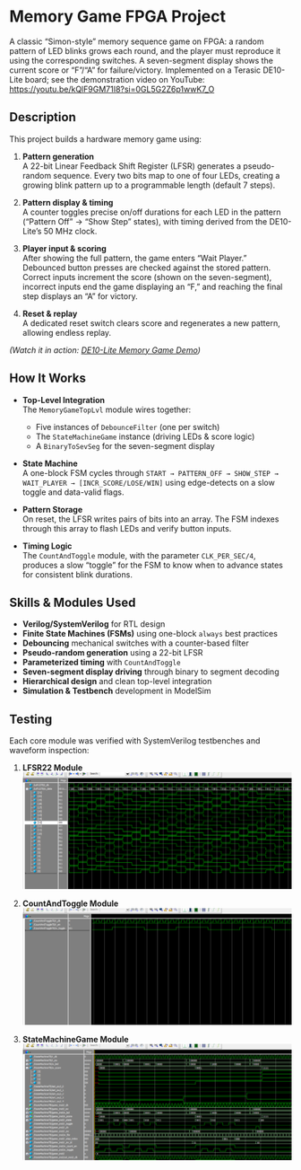 # Memory Game FPGA Project

A classic “Simon-style” memory sequence game on FPGA: a random pattern of LED blinks grows each round, and the player must reproduce it using the corresponding switches. A seven-segment display shows the current score or “F”/“A” for failure/victory. Implemented on a Terasic DE10-Lite board; see the demonstration video on YouTube: https://youtu.be/kQlF9GM71I8?si=0GL5G2Z6p1wwK7_O

## Description

This project builds a hardware memory game using:

1. **Pattern generation**  
   A 22-bit Linear Feedback Shift Register (LFSR) generates a pseudo-random sequence. Every two bits map to one of four LEDs, creating a growing blink pattern up to a programmable length (default 7 steps).

2. **Pattern display & timing**  
   A counter toggles precise on/off durations for each LED in the pattern (“Pattern Off” → “Show Step” states), with timing derived from the DE10-Lite’s 50 MHz clock.

3. **Player input & scoring**  
   After showing the full pattern, the game enters “Wait Player.” Debounced button presses are checked against the stored pattern. Correct inputs increment the score (shown on the seven-segment), incorrect inputs end the game displaying an “F,” and reaching the final step displays an “A” for victory.

4. **Reset & replay**  
   A dedicated reset switch clears score and regenerates a new pattern, allowing endless replay.

*(Watch it in action: [DE10-Lite Memory Game Demo](https://youtu.be/kQlF9GM71I8?si=0GL5G2Z6p1wwK7_O))*

## How It Works

- **Top-Level Integration**  
  The `MemoryGameTopLvl` module wires together:
  - Five instances of `DebounceFilter` (one per switch)  
  - The `StateMachineGame` instance (driving LEDs & score logic)  
  - A `BinaryToSevSeg` for the seven-segment display  

- **State Machine**  
  A one-block FSM cycles through `START → PATTERN_OFF → SHOW_STEP → WAIT_PLAYER → [INCR_SCORE/LOSE/WIN]` using edge-detects on a slow toggle and data-valid flags.

- **Pattern Storage**  
  On reset, the LFSR writes pairs of bits into an array. The FSM indexes through this array to flash LEDs and verify button inputs.

- **Timing Logic**  
  The `CountAndToggle` module, with the parameter `CLK_PER_SEC/4`, produces a slow “toggle” for the FSM to know when to advance states for consistent blink durations.

## Skills & Modules Used

- **Verilog/SystemVerilog** for RTL design  
- **Finite State Machines (FSMs)** using one-block `always` best practices  
- **Debouncing** mechanical switches with a counter-based filter  
- **Pseudo-random generation** using a 22-bit LFSR  
- **Parameterized timing** with `CountAndToggle`  
- **Seven-segment display driving** through binary to segment decoding  
- **Hierarchical design** and clean top-level integration
- **Simulation & Testbench** development in ModelSim 

## Testing

Each core module was verified with SystemVerilog testbenches and waveform inspection:

1. **LFSR22 Module**  
   ![LFSR22 Testbench Waveform](https://github.com/DanKim15/MemoryGame/blob/main/lfsr_waveform.png)

2. **CountAndToggle Module**  
   ![CountAndToggle Testbench Waveform](https://github.com/DanKim15/MemoryGame/blob/main/count_and_toggle_waveform.png)

3. **StateMachineGame Module**  
   ![StateMachineGame Testbench Waveform](https://github.com/DanKim15/MemoryGame/blob/main/statemachinegame_waveform.png)

